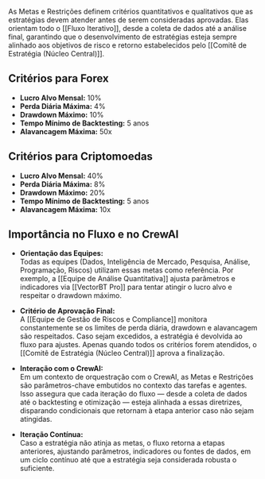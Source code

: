 
As Metas e Restrições definem critérios quantitativos e qualitativos que as estratégias devem atender antes de serem consideradas aprovadas. Elas orientam todo o [[Fluxo Iterativo]], desde a coleta de dados até a análise final, garantindo que o desenvolvimento de estratégias esteja sempre alinhado aos objetivos de risco e retorno estabelecidos pelo [[Comitê de Estratégia (Núcleo Central)]].

## Critérios para Forex

- **Lucro Alvo Mensal:** 10%
- **Perda Diária Máxima:** 4%
- **Drawdown Máximo:** 10%
- **Tempo Mínimo de Backtesting:** 5 anos
- **Alavancagem Máxima:** 50x

## Critérios para Criptomoedas

- **Lucro Alvo Mensal:** 40%
- **Perda Diária Máxima:** 8%
- **Drawdown Máximo:** 20%
- **Tempo Mínimo de Backtesting:** 5 anos
- **Alavancagem Máxima:** 10x

## Importância no Fluxo e no CrewAI

- **Orientação das Equipes:**  
    Todas as equipes (Dados, Inteligência de Mercado, Pesquisa, Análise, Programação, Riscos) utilizam essas metas como referência. Por exemplo, a [[Equipe de Análise Quantitativa]] ajusta parâmetros e indicadores via [[VectorBT Pro]] para tentar atingir o lucro alvo e respeitar o drawdown máximo.
    
- **Critério de Aprovação Final:**  
    A [[Equipe de Gestão de Riscos e Compliance]] monitora constantemente se os limites de perda diária, drawdown e alavancagem são respeitados. Caso sejam excedidos, a estratégia é devolvida ao fluxo para ajustes. Apenas quando todos os critérios forem atendidos, o [[Comitê de Estratégia (Núcleo Central)]] aprova a finalização.
    
- **Interação com o CrewAI:**  
    Em um contexto de orquestração com o CrewAI, as Metas e Restrições são parâmetros-chave embutidos no contexto das tarefas e agentes. Isso assegura que cada iteração do fluxo — desde a coleta de dados até o backtesting e otimização — esteja alinhada a essas diretrizes, disparando condicionais que retornam à etapa anterior caso não sejam atingidas.
    
- **Iteração Contínua:**  
    Caso a estratégia não atinja as metas, o fluxo retorna a etapas anteriores, ajustando parâmetros, indicadores ou fontes de dados, em um ciclo contínuo até que a estratégia seja considerada robusta o suficiente.